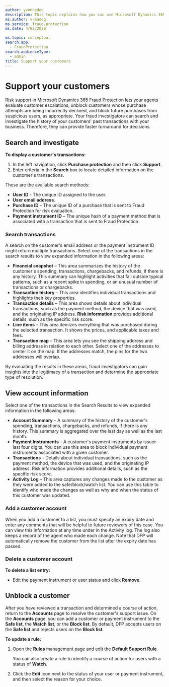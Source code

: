 ```yaml
---
author: yvonnedeq
description: This topic explains how you can use Microsoft Dynamics 365 Fraud Protection to support your customers.
ms.author: v-madeq
ms.service: fraud-protection
ms.date: 4/02/2020

ms.topic: conceptual
search.app: 
  - FraudProtection
search.audienceType:
  - admin
title: Support your customers
---
```


# Support your customers

Risk support in Microsoft Dynamics 365 Fraud Protection lets your agents evaluate customer escalations, unblock customers whose purchase attempts are being incorrectly declined, and block future purchases from suspicious users, as appropriate. Your fraud investigators can search and investigate the history of your customers' past transactions with your business. Therefore, they can provide faster turnaround for decisions.

## Search and investigate

**To display a customer's transactions:**

1. In the left navigation, click **Purchase protection** and then click **Support**.
2. Enter criteria in the **Search** box to locate detailed information on the customer's transactions.

These are the available search methods:

- **User ID** - The unique ID assigned to the user.
- **User email address**.
- **Purchase ID** – The unique ID of a purchase that is sent to Fraud Protection for risk evaluation.
- **Payment instrument ID** – The unique hash of a payment method that is associated with a transaction that is sent to Fraud Protection.

### Search transactions

A search on the customer's email address or the payment instrument ID might return multiple transactions. Select one of the transactions in the search results to view expanded information in the following areas:

- **Financial snapshot** – This area summarizes the history of the customer's spending, transactions, chargebacks, and refunds, if there is any history. This summary can highlight activities that fall outside typical patterns, such as a recent spike in spending, or an unusual number of transactions or chargebacks.
- **Transaction history** – This area identifies individual transactions and highlights their key properties.
- **Transaction details** – This area shows details about individual transactions, such as the payment method, the device that was used, and the originating IP address. **Risk information** provides additional details, such as the specific risk score.
- **Line items** – This area itemizes everything that was purchased during the selected transaction. It shows the prices, and applicable taxes and fees.
- **Transaction map** – This area lets you see the shipping address and billing address in relation to each other. Select one of the addresses to center it on the map. If the addresses match, the pins for the two addresses will overlap.

By evaluating the results in these areas, fraud investigators can gain insights into the legitimacy of a transaction and determine the appropriate type of resolution.

## View account information

Select one of the transactions in the Search Results to view expanded information in the following areas:

- **Account Summary** – A summary of the history of the customer's spending, transactions, chargebacks, and refunds, if there is any history. This summary is aggregated over the last day as well as the last month.
- **Payment Instruments** – A customer's payment instruments by issuer-last four digits. You can use this area to block individual payment instruments associated with a given customer.
- **Transactions** – Details about individual transactions, such as the payment method, the device that was used, and the originating IP address. 
Risk information provides additional details, such as the specific risk score.
- **Activity Log** – This area captures any changes made to the customer as they were added to the safe/block/watch list. You can use this table to identify who made the changes as well as why and when the status of this customer was updated.

### Add a customer account

When you add a customer to a list, you must specify an expiry date and enter any comments that will be helpful to future reviewers of this case. You can view this information at any time under in the Activity log. The log also keeps a record of the agent who made each change. Note that DFP will automatically remove the customer from the list after the expiry date has passed.

### Delete a customer account

**To delete a list entry:**

- Edit the payment instrument or user status and click **Remove**.

## Unblock a customer

After you have reviewed a transaction and determined a course of action, return to the **Accounts** page to resolve the customer's support issue. On the **Accounts** page, you can add a customer or payment instrument to the **Safe list**, the **Watch list**, or the **Block list**. By default, DFP accepts users on the **Safe list** and rejects users on the **Block list**.

**To update a rule:**

1. Open the **Rules** management page and edit the **Default Support Rule**.

    You can also create a rule to identify a course of action for users with a status of **Watch**.

2. Click the **Edit** icon next to the status of your user or payment instrument, and then select the reason for your choice.

